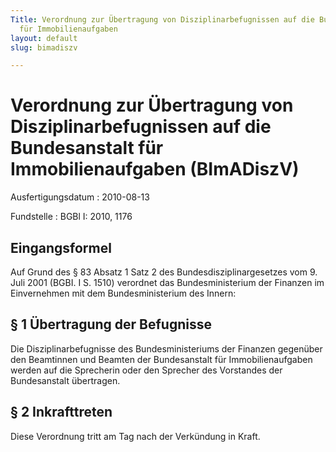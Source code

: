 ```yaml
---
Title: Verordnung zur Übertragung von Disziplinarbefugnissen auf die Bundesanstalt
  für Immobilienaufgaben
layout: default
slug: bimadiszv

---
```


# Verordnung zur Übertragung von Disziplinarbefugnissen auf die Bundesanstalt für Immobilienaufgaben (BImADiszV)

Ausfertigungsdatum
:   2010-08-13

Fundstelle
:   BGBl I: 2010, 1176


## Eingangsformel

Auf Grund des § 83 Absatz 1 Satz 2 des Bundesdisziplinargesetzes vom
9\. Juli 2001 (BGBI. I S. 1510) verordnet das Bundesministerium der
Finanzen im Einvernehmen mit dem Bundesministerium des Innern:


## § 1 Übertragung der Befugnisse

Die Disziplinarbefugnisse des Bundesministeriums der Finanzen
gegenüber den Beamtinnen und Beamten der Bundesanstalt für
Immobilienaufgaben werden auf die Sprecherin oder den Sprecher des
Vorstandes der Bundesanstalt übertragen.


## § 2 Inkrafttreten

Diese Verordnung tritt am Tag nach der Verkündung in Kraft.

